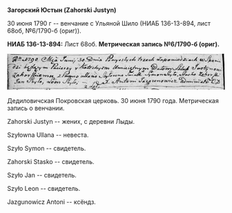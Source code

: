 **Загорский Юстын (Zahorski Justyn)**

30 июня 1790 г -- венчание с Ульяной Шило (НИАБ 136-13-894, лист 68об,
№6/1790-б (ориг)).

**НИАБ 136-13-894:** Лист 68об. **Метрическая запись №6/1790-б (ориг).**

![](./media/6dd16e694fe347570b95d0333d518556ae6e05e4.png)

Дедиловичская Покровская церковь. 30 июня 1790 года. Метрическая запись
о венчании.

Zahorski Justyn -- жених, с деревни Лыды.

Szyłowna Ullana -- невеста.

Szyło Symon -- свидетель.

Zahorski Stasko -- свидетель.

Szyło Jan -- свидетель.

Szyło Leon -- свидетель.

Jazgunowicz Antoni -- ксёндз.
